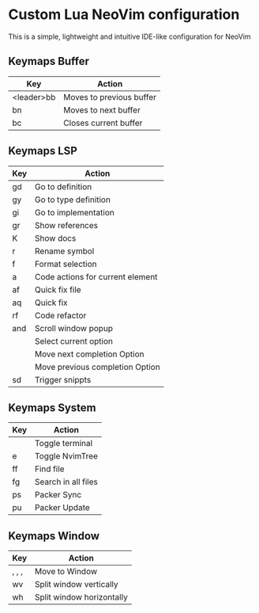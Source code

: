 # Custom Lua NeoVim configuration

This is a simple, lightweight and intuitive IDE-like configuration for NeoVim

## Keymaps Buffer

| Key        | Action                   |
| ---------- | ------------------------ |
| \<leader\>bb | Moves to previous buffer |
| <leader>bn | Moves to next buffer     |
| <leader>bc | Closes current buffer    |

## Keymaps LSP

| Key             | Action                           |
| --------------- | -------------------------------- |
| gd              | Go to definition                 |
| gy              | Go to type definition            |
| gi              | Go to implementation             |
| gr              | Show references                  |
| K               | Show docs                        |
| <leader>r       | Rename symbol                    |
| <leader>f       | Format selection                 |
| <leader>a       | Code actions for current element |
| <leader>af      | Quick fix file                   |
| <leader>aq      | Quick fix                        |
| <leader>rf      | Code refactor                    |
| <C-j> and <C-k> | Scroll window popup              |
| <CR>            | Select current option            |
| <TAB>           | Move next completion Option      |
| <S-TAB>         | Move previous completion Option  |
| <leader>sd      | Trigger snippts                  |

## Keymaps System

| Key        | Action              |
| ---------- | ------------------- |
| <C-t>      | Toggle terminal     |
| <leader>e  | Toggle NvimTree     |
| <leader>ff | Find file           |
| <leader>fg | Search in all files |
| <leader>ps | Packer Sync         |
| <leader>pu | Packer Update       |

## Keymaps Window

| Key                        | Action                    |
| -------------------------- | ------------------------- |
| <C-k>, <C-j>, <C-h>, <C-l> | Move to Window            |
| <leader>wv                 | Split window vertically   |
| <leader>wh                 | Split window horizontally |
